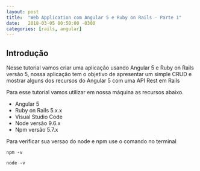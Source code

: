```yaml
---
layout: post
title:  "Web Application com Angular 5 e Ruby on Rails - Parte 1"
date:   2018-03-05 00:50:00 -0300
categories: [rails, angular]
---
```


## Introdução

Nesse tutorial vamos criar uma aplicação usando Angular 5 e Ruby on Rails versão 5, nossa aplicação tem o objetivo de apresentar um simple CRUD e mostrar alguns dos recursos do Angular 5 com uma API Rest em Rails

Para esse tutorial vamos utilizar em nossa máquina as recursos abaixo.

 - Angular 5
 - Ruby on Rails 5.x.x
 - Visual Studio Code
 - Node versão 9.6.x
 - Npm versão 5.7.x

Para verificar sua versao do node e npm use o comando no terminal

```
npm -v 
```

```
node -v
```

